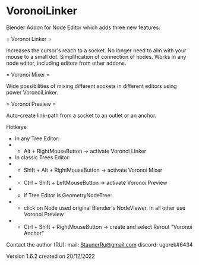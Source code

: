 # VoronoiLinker
Blender Addon for Node Editor which adds three new features:

= Voronoi Linker =

Increases the cursor's reach to a socket.
No longer need to aim with your mouse to a small dot.
Simplification of connection of nodes.
Works in any node editor, including editors from other addons.

= Voronoi Mixer =

Wide possibilities of mixing different sockets in different editors using power VoronoiLinker.

= Voronoi Preview =

Auto-create link-path from a socket to an outlet or an anchor.

Hotkeys:
 + In any Tree Editor:
 +  + Alt + RightMouseButton  -> activate Voronoi Linker
 + In classic Trees Editor:
 +  + Shift + Alt + RightMouseButton -> activate Voronoi Mixer
 +  + Ctrl + Shift + LeftMouseButton -> activate Voronoi Preview
 +  + if Tree Editor is GeometryNodeTree:
 +  + click on Node used original Blender's NodeViewer. In all other use Voronoi Preview
 +  + Ctrl + Shift + RightMouseButton -> create and select Rerout "Voronoi Anchor"

Contact the author (RU):
mail: StaunerRu@gmail.com
discord: ugorek#6434

Version 1.6.2 created on 20/12/2022
